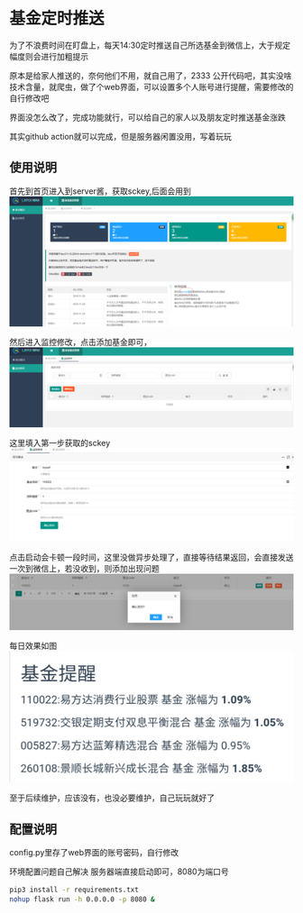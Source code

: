 # 基金定时推送

为了不浪费时间在盯盘上，每天14:30定时推送自己所选基金到微信上，大于规定幅度则会进行加粗提示

原本是给家人推送的，奈何他们不用，就自己用了，2333
公开代码吧，其实没啥技术含量，就爬虫，做了个web界面，可以设置多个人账号进行提醒，需要修改的自行修改吧

界面没怎么改了，完成功能就行，可以给自己的家人以及朋友定时推送基金涨跌

其实github action就可以完成，但是服务器闲置没用，写着玩玩

## 使用说明

首先到首页进入到server酱，获取sckey,后面会用到
![img1.png](./images/img1.png)

然后进入监控修改，点击添加基金即可，
![img2.png](./images/img.png)

这里填入第一步获取的sckey
![img3.png](./images/img3.png)

点击启动会卡顿一段时间，这里没做异步处理了，直接等待结果返回，会直接发送一次到微信上，若没收到，则添加出现问题
![img.png](img.png)

每日效果如图
![img2.png](./images/img2.png)

至于后续维护，应该没有，也没必要维护，自己玩玩就好了

## 配置说明
config.py里存了web界面的账号密码，自行修改

环境配置问题自己解决
服务器端直接启动即可，8080为端口号
```bash
pip3 install -r requirements.txt
nohup flask run -h 0.0.0.0 -p 8080 &
```

